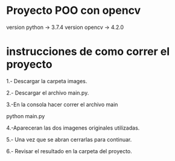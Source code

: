 # Proyecto POO con opencv

version python -> 3.7.4
version opencv -> 4.2.0

# instrucciones de como correr el proyecto

1.- Descargar la carpeta images.

2.- Descargar el archivo main.py.

3.-En la consola hacer correr el archivo main

python main.py

4.-Apareceran las dos imagenes originales utilizadas.

5.- Una vez que se abran cerrarlas para continuar.

6.- Revisar el resultado en la carpeta del proyecto.
